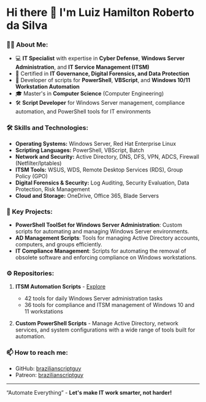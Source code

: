 # Hi there 👋 I'm Luiz Hamilton Roberto da Silva

### 👨‍💻 About Me:
- 💻 **IT Specialist** with expertise in **Cyber Defense**, **Windows Server Administration**, and **IT Service Management (ITSM)**
- 📜 Certified in **IT Governance, Digital Forensics, and Data Protection**
- 🔧 Developer of scripts for **PowerShell**, **VBScript**, and **Windows 10/11 Workstation Automation**
- 🎓 Master's in **Computer Science** (Computer Engineering)
- 🛠️ **Script Developer** for Windows Server management, compliance automation, and PowerShell tools for IT environments

### 🛠 Skills and Technologies:
- **Operating Systems:** Windows Server, Red Hat Enterprise Linux
- **Scripting Languages:** PowerShell, VBScript, Batch
- **Network and Security:** Active Directory, DNS, DFS, VPN, ADCS, Firewall (Netfilter/Iptables)
- **ITSM Tools:** WSUS, WDS, Remote Desktop Services (RDS), Group Policy (GPO)
- **Digital Forensics & Security:** Log Auditing, Security Evaluation, Data Protection, Risk Management
- **Cloud and Storage:** OneDrive, Office 365, Blade Servers

### 📂 Key Projects:
- **PowerShell ToolSet for Windows Server Administration**: Custom scripts for automating and managing Windows Server environments.
- **AD Management Scripts**: Tools for managing Active Directory accounts, computers, and groups efficiently.
- **IT Compliance Management**: Scripts for automating the removal of obsolete software and enforcing compliance on Windows workstations.

### ⚙️ Repositories:
1. **ITSM Automation Scripts** - [Explore](https://github.com/brazilianscriptguy/)
   - 42 tools for daily Windows Server administration tasks
   - 36 tools for compliance and ITSM management of Windows 10 and 11 workstations

2. **Custom PowerShell Scripts** - Manage Active Directory, network services, and system configurations with a wide range of tools built for automation.

### 📫 How to reach me:
- GitHub: [brazilianscriptguy](https://github.com/brazilianscriptguy/)
- Patreon: [brazilianscriptguy](https://patreon.com/brazilianscriptguy/)

---

“Automate Everything” - **Let's make IT work smarter, not harder!**
